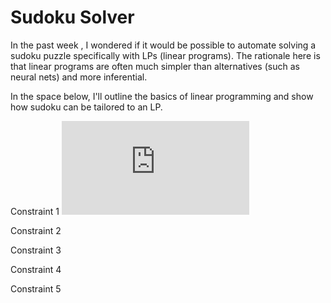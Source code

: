 # Sudoku Solver
In the past week , I wondered if it would be possible to automate solving a sudoku puzzle specifically with LPs (linear programs). 
The rationale here is that linear programs are often much simpler than alternatives (such as neural nets) and more inferential.

In the space below, I'll outline the basics of linear programming and show how sudoku can be tailored to an LP.


Constraint 1
![equation](https://latex.codecogs.com/png.latex?%5Clarge%20%5Csum%5Climits_%7Bi%20%3D%201%7D%5E9%20%7BX_%7Bijk%7D%7D%20%3D%201%3A%5Cforall%20j%20%5Cin%20%281%2C%202%2C%20...%2C%209%29%2C%20k%20%5Cin%20%281%2C%202%2C%20...%2C%209%29)

Constraint 2

Constraint 3

Constraint 4

Constraint 5
